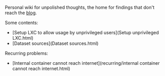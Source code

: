 Personal wiki for unpolished thoughts, the home for findings that don't reach the [blog](https://codigoparallevar.com/blog/).

Some contents:

 - [Setup LXC to allow usage by unprivileged users](Setup unprivileged LXC.html)
 - [Dataset sources](Dataset sources.html)

Recurring problems:

 - [Internal container cannot reach internet](recurring/internal container cannot reach internet.html)
